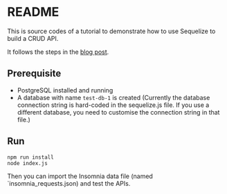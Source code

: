# README

This is source codes of a tutorial to demonstrate how to use Sequelize to build a CRUD API.

It follows the steps in the [blog post](https://www.codementor.io/mirko0/how-to-use-sequelize-with-node-and-express-i24l67cuz).

## Prerequisite

- PostgreSQL installed and running
- A database with name `test-db-1` is created (Currently the database connection string is hard-coded in the sequelize.js file. If you use a different database, you need to customise the connection string in that file.)

## Run 

```shell
npm run install
node index.js
```

Then you can import the Insomnia data file (named `insomnia_requests.json) and test the APIs.

